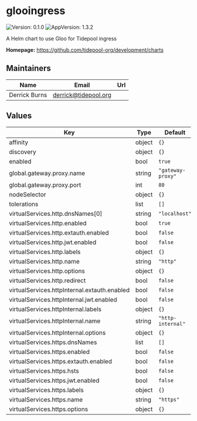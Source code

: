 # glooingress

![Version: 0.1.0](https://img.shields.io/badge/Version-0.1.0-informational?style=flat-square) ![AppVersion: 1.3.2](https://img.shields.io/badge/AppVersion-1.3.2-informational?style=flat-square)

A Helm chart to use Gloo for Tidepool ingress

**Homepage:** <https://github.com/tidepool-org/development/charts>

## Maintainers

| Name | Email | Url |
| ---- | ------ | --- |
| Derrick Burns | derrick@tidepool.org |  |

## Values

| Key | Type | Default | Description |
|-----|------|---------|-------------|
| affinity | object | `{}` |  |
| discovery | object | `{}` |  |
| enabled | bool | `true` |  |
| global.gateway.proxy.name | string | `"gateway-proxy"` |  |
| global.gateway.proxy.port | int | `80` |  |
| nodeSelector | object | `{}` |  |
| tolerations | list | `[]` |  |
| virtualServices.http.dnsNames[0] | string | `"localhost"` |  |
| virtualServices.http.enabled | bool | `true` |  |
| virtualServices.http.extauth.enabled | bool | `false` |  |
| virtualServices.http.jwt.enabled | bool | `false` |  |
| virtualServices.http.labels | object | `{}` |  |
| virtualServices.http.name | string | `"http"` |  |
| virtualServices.http.options | object | `{}` |  |
| virtualServices.http.redirect | bool | `false` |  |
| virtualServices.httpInternal.extauth.enabled | bool | `false` |  |
| virtualServices.httpInternal.jwt.enabled | bool | `false` |  |
| virtualServices.httpInternal.labels | object | `{}` |  |
| virtualServices.httpInternal.name | string | `"http-internal"` |  |
| virtualServices.httpInternal.options | object | `{}` |  |
| virtualServices.https.dnsNames | list | `[]` |  |
| virtualServices.https.enabled | bool | `false` |  |
| virtualServices.https.extauth.enabled | bool | `false` |  |
| virtualServices.https.hsts | bool | `false` |  |
| virtualServices.https.jwt.enabled | bool | `false` |  |
| virtualServices.https.labels | object | `{}` |  |
| virtualServices.https.name | string | `"https"` |  |
| virtualServices.https.options | object | `{}` |  |
